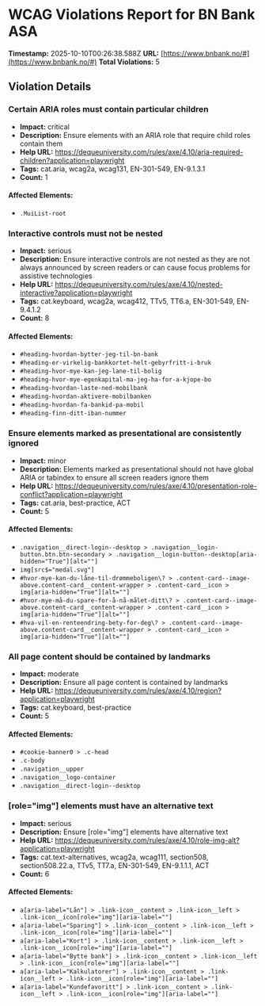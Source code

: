 # WCAG Violations Report for BN Bank ASA

**Timestamp:** 2025-10-10T00:26:38.588Z
**URL:** [https://www.bnbank.no/#](https://www.bnbank.no/#)
**Total Violations:** 5

## Violation Details

### Certain ARIA roles must contain particular children

- **Impact:** critical
- **Description:** Ensure elements with an ARIA role that require child roles contain them
- **Help URL:** https://dequeuniversity.com/rules/axe/4.10/aria-required-children?application=playwright
- **Tags:** cat.aria, wcag2a, wcag131, EN-301-549, EN-9.1.3.1
- **Count:** 1

#### Affected Elements:

- `.MuiList-root`

### Interactive controls must not be nested

- **Impact:** serious
- **Description:** Ensure interactive controls are not nested as they are not always announced by screen readers or can cause focus problems for assistive technologies
- **Help URL:** https://dequeuniversity.com/rules/axe/4.10/nested-interactive?application=playwright
- **Tags:** cat.keyboard, wcag2a, wcag412, TTv5, TT6.a, EN-301-549, EN-9.4.1.2
- **Count:** 8

#### Affected Elements:

- `#heading-hvordan-bytter-jeg-til-bn-bank`
- `#heading-er-virkelig-bankkortet-helt-gebyrfritt-i-bruk`
- `#heading-hvor-mye-kan-jeg-lane-til-bolig`
- `#heading-hvor-mye-egenkapital-ma-jeg-ha-for-a-kjope-bo`
- `#heading-hvordan-laste-ned-mobilbank`
- `#heading-hvordan-aktivere-mobilbanken`
- `#heading-hvordan-fa-bankid-pa-mobil`
- `#heading-finn-ditt-iban-nummer`

### Ensure elements marked as presentational are consistently ignored

- **Impact:** minor
- **Description:** Elements marked as presentational should not have global ARIA or tabindex to ensure all screen readers ignore them
- **Help URL:** https://dequeuniversity.com/rules/axe/4.10/presentation-role-conflict?application=playwright
- **Tags:** cat.aria, best-practice, ACT
- **Count:** 5

#### Affected Elements:

- `.navigation__direct-login--desktop > .navigation__login-button.btn.btn-secondary > .navigation__login-button--desktop[aria-hidden="True"][alt=""]`
- `img[src$="medal.svg"]`
- `#hvor-mye-kan-du-låne-til-drømmeboligen\? > .content-card--image-above.content-card__content-wrapper > .content-card__icon > img[aria-hidden="True"][alt=""]`
- `#hvor-mye-må-du-spare-for-å-nå-målet-ditt\? > .content-card--image-above.content-card__content-wrapper > .content-card__icon > img[aria-hidden="True"][alt=""]`
- `#hva-vil-en-renteendring-bety-for-deg\? > .content-card--image-above.content-card__content-wrapper > .content-card__icon > img[aria-hidden="True"][alt=""]`

### All page content should be contained by landmarks

- **Impact:** moderate
- **Description:** Ensure all page content is contained by landmarks
- **Help URL:** https://dequeuniversity.com/rules/axe/4.10/region?application=playwright
- **Tags:** cat.keyboard, best-practice
- **Count:** 5

#### Affected Elements:

- `#cookie-banner0 > .c-head`
- `.c-body`
- `.navigation__upper`
- `.navigation__logo-container`
- `.navigation__direct-login--desktop`

### [role="img"] elements must have an alternative text

- **Impact:** serious
- **Description:** Ensure [role="img"] elements have alternative text
- **Help URL:** https://dequeuniversity.com/rules/axe/4.10/role-img-alt?application=playwright
- **Tags:** cat.text-alternatives, wcag2a, wcag111, section508, section508.22.a, TTv5, TT7.a, EN-301-549, EN-9.1.1.1, ACT
- **Count:** 6

#### Affected Elements:

- `a[aria-label="Lån"] > .link-icon__content > .link-icon__left > .link-icon__icon[role="img"][aria-label=""]`
- `a[aria-label="Sparing"] > .link-icon__content > .link-icon__left > .link-icon__icon[role="img"][aria-label=""]`
- `a[aria-label="Kort"] > .link-icon__content > .link-icon__left > .link-icon__icon[role="img"][aria-label=""]`
- `a[aria-label="Bytte bank"] > .link-icon__content > .link-icon__left > .link-icon__icon[role="img"][aria-label=""]`
- `a[aria-label="Kalkulatorer"] > .link-icon__content > .link-icon__left > .link-icon__icon[role="img"][aria-label=""]`
- `a[aria-label="Kundefavoritt"] > .link-icon__content > .link-icon__left > .link-icon__icon[role="img"][aria-label=""]`
